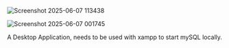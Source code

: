 ![Screenshot 2025-06-07 113438](https://github.com/user-attachments/assets/3291f08e-878a-47fb-8602-a756352cc3b1)

![Screenshot 2025-06-07 001745](https://github.com/user-attachments/assets/8508cf7b-4f8e-4beb-a52c-01840f7b197e)

A Desktop Application, needs to be used with xampp to start mySQL locally. 

